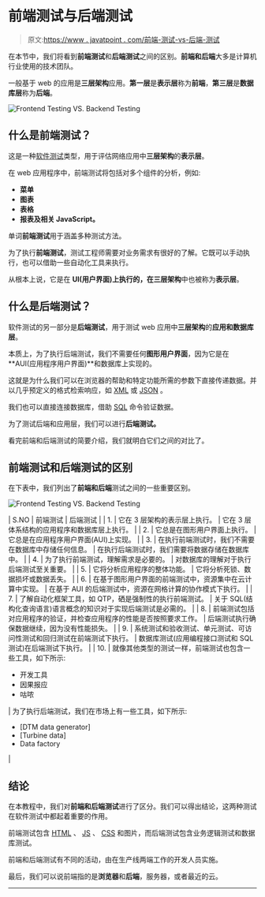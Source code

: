 # 前端测试与后端测试

> 原文:[https://www . javatpoint . com/前端-测试-vs-后端-测试](https://www.javatpoint.com/frontend-testing-vs-backend-testing)

在本节中，我们将看到**前端测试**和**后端测试**之间的区别。**前端和后端**大多是计算机行业使用的技术团队。

一般基于 web 的应用是**三层架构**应用。**第一层**是**表示层**称为**前端**，**第三层**是**数据库层**称为**后端**。

![Frontend Testing VS. Backend Testing](../Images/ff573a5eae4cf259a824476bb5065db1.png)

## 什么是前端测试？

这是一种[软件测试](https://www.javatpoint.com/software-testing-tutorial)类型，用于评估网络应用中**三层架构**的**表示层**。

在 web 应用程序中，前端测试将包括对多个组件的分析，例如:

*   **菜单**
*   **图表**
*   **表格**
*   **报表及相关 JavaScript。**

单词**前端测试**用于涵盖多种测试方法。

为了执行**前端测试**，测试工程师需要对业务需求有很好的了解。它既可以手动执行，也可以借助一些自动化工具来执行。

从根本上说，它是在 **UI(用户界面)**上执行的，在**三层架构**中也被称为**表示层**。

## 什么是后端测试？

软件测试的另一部分是**后端测试**，用于测试 web 应用中**三层架构**的**应用和数据库层**。

本质上，为了执行后端测试，我们不需要任何**图形用户界面**，因为它是在 **AUI(应用程序用户界面)**和数据库上实现的。

这就是为什么我们可以在浏览器的帮助和特定功能所需的参数下直接传递数据。并以几乎预定义的格式检索响应，如 [XML](https://www.javatpoint.com/xml-tutorial) 或 [JSON](https://www.javatpoint.com/json-tutorial) 。

我们也可以直接连接数据库，借助 [SQL](https://www.javatpoint.com/sql-tutorial) 命令验证数据。

为了测试后端和应用层，我们可以进行**后端测试。**

看完前端和后端测试的简要介绍，我们就明白它们之间的对比了。

## 前端测试和后端测试的区别

在下表中，我们列出了**前端和后端**测试之间的一些重要区别。

![Frontend Testing VS. Backend Testing](../Images/f642d454f501af7c1b51980213837cc0.png)

| S.NO | 前端测试 | 后端测试 |
| 1. | 它在 3 层架构的表示层上执行。 | 它在 3 层体系结构的应用程序和数据库层上执行。 |
| 2. | 它总是在图形用户界面上执行。 | 它总是在应用程序用户界面(AUI)上实现。 |
| 3. | 在执行前端测试时，我们不需要在数据库中存储任何信息。 | 在执行后端测试时，我们需要将数据存储在数据库中。 |
| 4. | 为了执行前端测试，理解需求是必要的。 | 对数据库的理解对于执行后端测试至关重要。 |
| 5. | 它将分析应用程序的整体功能。 | 它将分析死锁、数据损坏或数据丢失。 |
| 6. | 在基于图形用户界面的前端测试中，资源集中在云计算中实现。 | 在基于 AUI 的后端测试中，资源在网格计算的协作模式下执行。 |
| 7. | 了解自动化框架工具，如 QTP，硒是强制性的执行前端测试。 | 关于 SQL(结构化查询语言)语言概念的知识对于实现后端测试是必需的。 |
| 8. | 前端测试包括对应用程序的验证，并检查应用程序的性能是否按照要求工作。 | 后端测试执行确保数据继续，因为没有性能损失。 |
| 9. | 系统测试和验收测试、单元测试、可访问性测试和回归测试在前端测试下执行。 | 数据库测试(应用编程接口测试和 SQL 测试)在后端测试下执行。 |
| 10. | 就像其他类型的测试一样，前端测试也包含一些工具，如下所示:

*   开发工具
*   因果报应
*   咕哝

 | 为了执行后端测试，我们在市场上有一些工具，如下所示:

*   [DTM data generator]
*   [Turbine data]
*   Data factory

 |

## 结论

在本教程中，我们对**前端和后端测试**进行了区分。我们可以得出结论，这两种测试在软件测试中都起着重要的作用。

前端测试包含 [HTML](https://www.javatpoint.com/html-tutorial) 、 [JS](https://www.javatpoint.com/javascript-tutorial) 、 [CSS](https://www.javatpoint.com/css-tutorial) 和图片，而后端测试包含业务逻辑测试和数据库测试。

前端和后端测试有不同的活动，由在生产线两端工作的开发人员实施。

最后，我们可以说前端指的是**浏览器**和**后端**，服务器，或者最近的云。

* * *